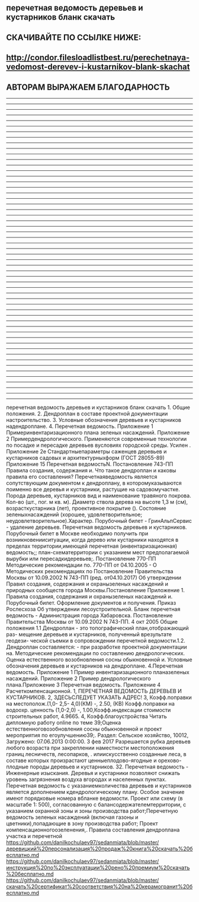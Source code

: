 перечетная ведомость деревьев и кустарников бланк скачать
--------------------------------------------------
СКАЧИВАЙТЕ ПО ССЫЛКЕ НИЖЕ:
--------------------------------------------------
http://condor.filesloadlistbest.ru/perechetnaya-vedomost-derevev-i-kustarnikov-blank-skachat
--------------------------------------------------
АВТОРАМ ВЫРАЖАЕМ БЛАГОДАРНОСТЬ
--------------------------------------------------
--------------------------------------------------
--------------------------------------------------
--------------------------------------------------
--------------------------------------------------
--------------------------------------------------
--------------------------------------------------
--------------------------------------------------
--------------------------------------------------
--------------------------------------------------
--------------------------------------------------
--------------------------------------------------
--------------------------------------------------
--------------------------------------------------
--------------------------------------------------
--------------------------------------------------
--------------------------------------------------
--------------------------------------------------
--------------------------------------------------
--------------------------------------------------
--------------------------------------------------
--------------------------------------------------
--------------------------------------------------
--------------------------------------------------
--------------------------------------------------
--------------------------------------------------
--------------------------------------------------
--------------------------------------------------
--------------------------------------------------
--------------------------------------------------
--------------------------------------------------
--------------------------------------------------
--------------------------------------------------
--------------------------------------------------
--------------------------------------------------
--------------------------------------------------
--------------------------------------------------
--------------------------------------------------
--------------------------------------------------
--------------------------------------------------
--------------------------------------------------
--------------------------------------------------
--------------------------------------------------
--------------------------------------------------
--------------------------------------------------
--------------------------------------------------
--------------------------------------------------
--------------------------------------------------
--------------------------------------------------
--------------------------------------------------
--------------------------------------------------
--------------------------------------------------
--------------------------------------------------
--------------------------------------------------
--------------------------------------------------
--------------------------------------------------
перечетная ведомость деревьев и кустарников бланк скачать 1. Общие положения. 2. Дендроплан в составе проектной документации настроительство. 3. Условные обозначения деревьев и кустарников надендроплане. 4. Перечетная ведомость. Приложение 1 Примеринвентаризационного плана зеленых насаждений. Приложение 2 Примердендрологического. Применяются современные технологии по посадке и пересадке деревьев вусловиях городской среды. Усилен . Приложение 2е Стандартныепараметры саженцев деревьев и кустарников садовых и архитектурныхформ (ГОСТ 28055-89)  Приложение 15 Перечетная ведомостьN. Постановление 743-ПП Правила создания, содержания и. Что такое дендроплан и каковы правила его составления? Перечетнаяведомость является сопутствующим документом к дендроплану, в которомуказываются поименно все деревья и кустарники, растущие на садовомучастке. Порода деревьев, кустарников вид и наименование травяного покрова. Кол-во (шт., пог. м кв. м). Диаметр ствола дерева на высоте 1,3 м (см), возрасткустарника (лет), проективное покрытие (). Состояние зеленыхнасаждений (хорошее, удовлетворительное; неудовлетворительное).Характер. Порубочный билет - ГринАльпСервис - удаление деревьев. Перечетная ведомость деревьев и кустарников. Порубочный билет в Москве необходимо получить при возникновенииситуации, когда дерево или кустарники находятся в пределах территории,имеющей  перечетная (инвентаризационная) ведомость;; план-схематерритории с указанием мест предполагаемой вырубки или пересадкидеревьев;. Постановление 770-ПП Методические рекомендации по. 770-ПП от 04.10.2005 - О Методических рекомендациях по
Постановление Правительства Москвы от 10.09.2002 N 743-ПП (ред. от04.10.2017) Об утверждении Правил создания, содержания и охранызеленых насаждений и природных сообществ города Москвы.Постановление  Приложение 1. Правила создания, содержания и охранызеленых насаждений и. Порубочный билет. Оформление документов и получения. Приказ Рослесхоза Об утверждении лесоустроительной. Бланк перечетная ведомость - Администрация города Хабаровска. Постановление Правительства Москвы от 10.09.2002 N 743-ПП. 4 окт 2005  Общие положения 1.1 Дендроплан - это топографический план,отображающий раз- мещение деревьев и кустарников, полученный врезультате геодези- ческой съемки в сопровождении перечетной ведомости.1.2. Дендроплан составляется: - при разработке проектной документации на. Методические рекомендации по составлению дендрологических. Оценка естественного возобновления сосны обыкновенной и. Условные обозначения деревьев и кустарников на дендроплане. 4.Перечетная ведомость. Приложение 1 Пример инвентаризационного планазеленых насаждений. Приложение 2 Пример дендрологического плана.Приложение 3 Перечетная ведомость. Приложение 4 Расчеткомпенсационной. 1, ПЕРЕЧЕТНАЯ ВЕДОМОСТЬ ДЕРЕВЬЕВ И КУСТАРНИКОВ. 2, ЗДЕСЬСЛЕДУЕТ УКАЗАТЬ АДРЕС! 3, Коэфф.поправки на местополож.(1,0- 2,5- 4,0)(КМ) -, 2.50, (КВ) Коэфф.поправки на водоохр. ценность (1,0-2,0) -, 1.00,Коэфф.индексации стоимости строительных работ, 4.9665. 4, Коэфф.благоустройства
Читать дипломную работу online по теме 39;Оценка естественноговозобновления сосны обыкновенной и проект мероприятия по егоулучшению39;. Раздел: Сельское хозяйство, 10012, Загружено: 07.06.2013 0:00:00. 3 фев 2017  Разрешается рубка деревьев любого возраста при закреплении наместности местоположения границ лесничеств, лесопарков, . илиискусственно созданные леса, в составе которых произрастают ценныеплодово-ягодные и орехово-плодные породы деревьев и кустарников. 32. Перечетная ведомость - Инженерные изыскания. Деревья и кустарники позволяют снижать уровень загрязнения воздуха вгородах и населенных пунктах.  Перечетная ведомость с указаниемколичества деревьев и кустарников является дополнением кдендрологическому плану.  Особое значение имеют порядковые номера вбланке ведомости. Проект или схему (в масштабе 1: 500), согласованную с балансодержателемтерритории, с указанием охранной зоны и зоны производства работ;Перечетную ведомость зеленых насаждений (включая газоны и цветники),попадающие в зону производства работ; Проект компенсационногоозеленения,. Правила составления дендроплана участка и перечетной
https://github.com/danilkochulaev97/sedanmiata/blob/master/деревицкий%20персонализация%20продаж%20книга%20скачать%20бесплатно.md
https://github.com/danilkochulaev97/sedanmiata/blob/master/инструкция%20по%20эксплуатации%20рено%20премиум%20скачать%20бесплатно.md
https://github.com/danilkochulaev97/sedanmiata/blob/master/скачать%20сертификат%20соответствия%20на%20керамогранит%20бесплатно.md